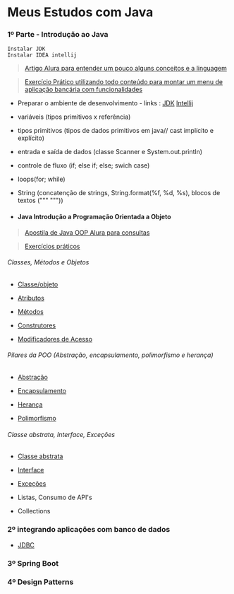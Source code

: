 # Meus Estudos com Java



### 1º Parte -  Introdução ao Java



``` 
Instalar JDK
Instalar IDEA intellij
```

> <a href="https://www.alura.com.br/artigos/java"> Artigo Alura para entender um pouco alguns conceitos e a linguagem </a>

> <a href ="https://github.com/ArthurBitt/JAVA/blob/main/Java%20intro/src/ExercicioPraticoConceitos.java" >Exercício Prático utilizando todo conteúdo para montar um menu de aplicação bancária com funcionalidades</a>


* Preparar o ambiente de desenvolvimento - links : <a href = "https://www.oracle.com/br/java/technologies/downloads/#jdk17-windows" >JDK</a> <a href="https://www.jetbrains.com/idea/download/#section=windows">Intellij</a>

* variáveis (tipos primitivos x referência)

* tipos primitivos (tipos de dados primitivos em java// cast implícito e explícito)

* entrada e saída de dados (classe Scanner e System.out.println)

* controle de fluxo (if; else if; else; swich case)

* loops(for; while)

* String (concatenção de strings, String.format(%f, %d, %s), blocos de textos (""" """))

* #### Java Introdução a Programação Orientada a Objeto 

> <a href="https://www.alura.com.br/apostila-java-orientacao-objetos"> Apostila de Java OOP Alura para consultas </a>

> <a href="https://github.com/ArthurBitt/JAVA/tree/main/Java%20POO"> Exercícios práticos </a>


 ###### Classes, Métodos e Objetos

* <a href = "https://www.w3schools.com/java/java_classes.asp" >Classe/objeto</a>

* <a href = "https://www.w3schools.com/java/java_class_attributes.asp" >Atributos</a>

* <a href = "https://www.w3schools.com/java/java_class_methods.asp" >Métodos</a>

* <a href = "https://www.w3schools.com/java/java_constructors.asp" >Construtores</a>

* <a href = "https://www.w3schools.com/java/java_modifiers.asp" >Modificadores de Acesso</a>

 ###### Pilares da POO (Abstração, encapsulamento, polimorfismo e herança)

* <a href = "https://www.w3schools.com/java/java_abstract.asp" >Abstração</a>

* <a href = "https://www.w3schools.com/java/java_encapsulation.asp" >Encapsulamento</a>

* <a href = "https://www.w3schools.com/java/java_inheritance.asp" >Herança</a>

* <a href = "https://www.w3schools.com/java/java_polymorphism.asp" >Polimorfismo</a>

 ###### Classe abstrata, Interface, Exceções

* <a href = "https://www.w3schools.com/java/java_inner_classes.asp" >Classe abstrata</a>

* <a href = "https://www.w3schools.com/java/java_interface.asp" >Interface</a>

* <a href = "https://www.w3schools.com/java/java_try_catch.asp" >Exceções</a>

* Listas, Consumo de API's 

* Collections 
 


### 2º integrando aplicações com banco de dados

* <a href = 'https://www.alura.com.br/apostila-java-web/bancos-de-dados-e-jdbc' >JDBC</a>


### 3º Spring Boot


### 4º Design Patterns







                                                                                  
